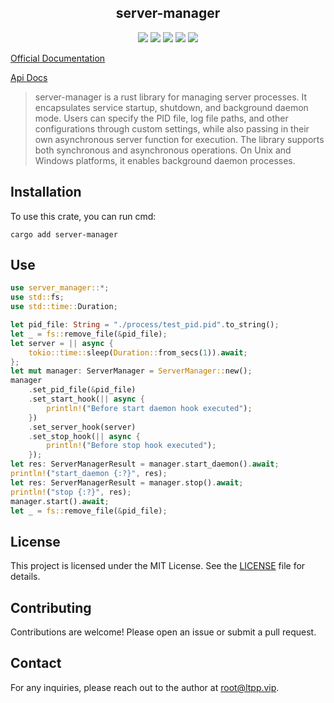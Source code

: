 <center>

## server-manager

[![](https://img.shields.io/crates/v/server-manager.svg)](https://crates.io/crates/server-manager)
[![](https://img.shields.io/crates/d/server-manager.svg)](https://img.shields.io/crates/d/server-manager.svg)
[![](https://docs.rs/server-manager/badge.svg)](https://docs.rs/server-manager)
[![](https://github.com/crates-dev/server-manager/workflows/Rust/badge.svg)](https://github.com/crates-dev/server-manager/actions?query=workflow:Rust)
[![](https://img.shields.io/crates/l/server-manager.svg)](./LICENSE)

</center>

[Official Documentation](https://docs.ltpp.vip/server-manager/)

[Api Docs](https://docs.rs/server-manager/latest/server_manager/)

> server-manager is a rust library for managing server processes. It encapsulates service startup, shutdown, and background daemon mode. Users can specify the PID file, log file paths, and other configurations through custom settings, while also passing in their own asynchronous server function for execution. The library supports both synchronous and asynchronous operations. On Unix and Windows platforms, it enables background daemon processes.

## Installation

To use this crate, you can run cmd:

```shell
cargo add server-manager
```

## Use

```rust
use server_manager::*;
use std::fs;
use std::time::Duration;

let pid_file: String = "./process/test_pid.pid".to_string();
let _ = fs::remove_file(&pid_file);
let server = || async {
    tokio::time::sleep(Duration::from_secs(1)).await;
};
let mut manager: ServerManager = ServerManager::new();
manager
    .set_pid_file(&pid_file)
    .set_start_hook(|| async {
        println!("Before start daemon hook executed");
    })
    .set_server_hook(server)
    .set_stop_hook(|| async {
        println!("Before stop hook executed");
    });
let res: ServerManagerResult = manager.start_daemon().await;
println!("start_daemon {:?}", res);
let res: ServerManagerResult = manager.stop().await;
println!("stop {:?}", res);
manager.start().await;
let _ = fs::remove_file(&pid_file);
```

## License

This project is licensed under the MIT License. See the [LICENSE](LICENSE) file for details.

## Contributing

Contributions are welcome! Please open an issue or submit a pull request.

## Contact

For any inquiries, please reach out to the author at [root@ltpp.vip](mailto:root@ltpp.vip).
